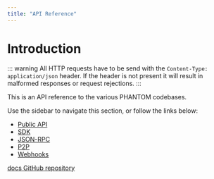 ```yaml
---
title: "API Reference"
---
```


# Introduction

::: warning
All HTTP requests have to be send with the `Content-Type: application/json` header. If the header is not present it will result in malformed responses or request rejections.
:::

This is an API reference to the various PHANTOM codebases.

Use the sidebar to navigate this section, or follow the links below:

* [Public API](/api/public/)
* [SDK](/api/sdk/)
* [JSON-RPC](/api/json-rpc/)
* [P2P](/api/p2p/)
* [Webhooks](/api/webhooks/)

[docs GitHub repository](https://github.com/PhantomChain/docs)
